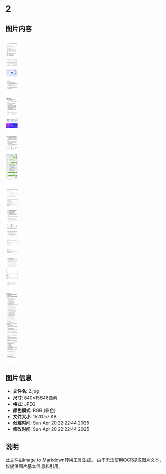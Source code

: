 # 2

## 图片内容

![2](2.jpg)

## 图片信息

- **文件名**: 2.jpg
- **尺寸**: 640×15646像素
- **格式**: JPEG
- **颜色模式**: RGB (彩色)
- **文件大小**: 1520.57 KB
- **创建时间**: Sun Apr 20 22:22:44 2025
- **修改时间**: Sun Apr 20 22:22:44 2025

## 说明

此文件由Image to Markdown转换工具生成。
由于无法使用OCR提取图片文本，仅提供图片基本信息和引用。
